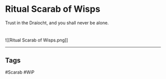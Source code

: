 # Ritual Scarab of Wisps
Trust in the Draíocht, and you shall never be alone.

#
![[Ritual Scarab of Wisps.png]]

---
## Tags
#Scarab
#WiP 